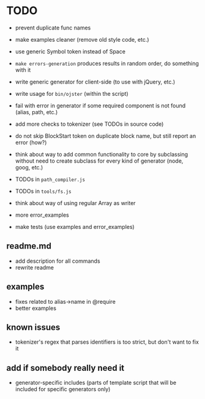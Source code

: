 # TODO

* prevent duplicate func names
* make examples cleaner (remove old style code, etc.)

* use generic Symbol token instead of Space

* `make errors-generation` produces results in random order, do something with it

* write generic generator for client-side (to use with jQuery, etc.)
* write usage for `bin/ojster` (within the script)

* fail with error in generator if some required component is not found (alias, path, etc.)
* add more checks to tokenizer (see TODOs in source code)

* do not skip BlockStart token on duplicate block name, but still report an error (how?)
* think about way to add common functionality to core by subclassing without need to create subclass for every kind of generator (node, goog, etc.)

* TODOs in `path_compiler.js`
* TODOs in `tools/fs.js`

* think about way of using regular Array as writer

* more error_examples
* make tests (use examples and error_examples)

## readme.md

* add description for all commands
* rewrite readme

## examples

* fixes related to alias->name in @require
* better examples

## known issues

* tokenizer's regex that parses identifiers is too strict, but don't want to fix it

## add if somebody really need it

* generator-specific includes (parts of template script that will be included for specific generators only)
